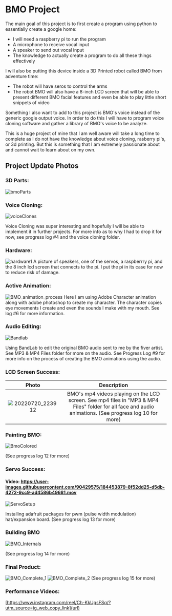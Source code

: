 # BMO Project
The main goal of this project is to first create a program using python to essentially create a google home:
- I will need a raspberry pi to run the program
- A microphone to receive vocal input
- A speaker to send out vocal input
- The knowledge to actually create a program to do all these things effectively

I will also be putting this device inside a 3D Printed robot called BMO from adventure time:
- The robot will have seros to control the arms
- The robot BMO will also have a 8-inch LCD screen that will be able to present different BMO facial features and even be able to play little short snippets of video

Something I also want to add to this project is BMO's voice instead of the generic google output voice. In order to do this I will have to program voice cloning software and gather a library of BMO's voice to be analyze.

This is a huge project of mine that I am well aware will take a long time to complete as I do not have the knowledge about voice cloning, rasberry pi's, or 3d printing.  But this is something that I am extremely passionate about and cannot wait to learn about on my own.

## Project Update Photos ##

### 3D Parts: ###

![bmoParts](https://user-images.githubusercontent.com/90429575/178156009-56a71e19-22a1-451b-bfd6-90b864538390.jpg)

### Voice Cloning: ###

![voiceClones](https://user-images.githubusercontent.com/90429575/178159233-28c44760-1499-4ae7-9382-4c893aa86cca.jpg)

Voice Cloning was super interesting and hopefully I will be able to implement it in further projects.  For more info as to why I had to drop it for now, see progress log #4 and the voice cloning folder.

### Hardware: ###
![hardware1](https://user-images.githubusercontent.com/90429575/178997726-8ee9fed6-fdaf-4b4c-8bc3-2d47864592c9.jpg)
A picture of speakers, one of the servos, a raspberrry pi, and the 8 inch lcd screen that connects to the pi.  I put the pi in its case for now to reduce risk of damage.

### Active Animation: ###
![BMO_animation_process](https://user-images.githubusercontent.com/90429575/179384940-0c90b462-60b4-4351-a3fc-e406c39fa130.png)
Here I am using Adobe Character animation along with adobe photoshop to create my character.  The character copies eye movements I create and even the sounds I make
with my mouth.  See log #6 for more information.

### Audio Editing: ###
![Bandlab](https://user-images.githubusercontent.com/90429575/180095302-20e87bac-f883-43bd-a9dc-43721a5884c9.png)

Using BandLab to edit the original BMO audio sent to me by the fiver artist.  See MP3 & MP4 Files folder for more on the audio.  See Progress Log #9 for more info on the process of creating the BMO animations using the audio.


### LCD Screen Success: ### 
Photo  | Description
| :---: | :---:
![20220720_223912](https://user-images.githubusercontent.com/90429575/180118750-d78b3a3b-c2bc-407e-ae01-88d4ba0cd31e.jpg)  | BMO's mp4 videos playing on the LCD screen. See mp4 files in "MP3 & MP4 Files" folder for all face and audio animations. (See progress log 10 for more)

### Painting BMO: ###
![BmoColored](https://user-images.githubusercontent.com/90429575/182505025-362b0fb7-4f44-42fe-ae6f-9883c1a7a107.jpg)

(See progress log 12 for more)

### Servo Success: ###
#### Video: https://user-images.githubusercontent.com/90429575/184453879-8f52dd25-d5db-4272-9cc9-ad4586b49681.mov ####
![ServoSetup](https://user-images.githubusercontent.com/90429575/184454332-d221a618-b65c-4009-bd2c-7caaa0f38a4a.jpg)

Installing adafruit packages for pwm (pulse width modulation) hat/expansion board.
(See progress log 13 for more)

### Building BMO ###
![BMO_Internals](https://user-images.githubusercontent.com/90429575/187567919-e2fc06ee-8488-4cec-b1cf-bca0ffd3e1b9.jpg)

(See progress log 14 for more)

### Final Product: ###
![BMO_Complete_1](https://user-images.githubusercontent.com/90429575/188217831-50b4a36e-f073-4aac-b6fa-9e184b9dbbeb.jpg)
![BMO_Complete_2](https://user-images.githubusercontent.com/90429575/188217834-76f31374-8197-41a1-9216-ca93c189d04a.jpg)
(See progress log 15 for more)

### Performance Videos: ###
[https://www.instagram.com/reel/Ch-KkUgsFSq/?utm_source=ig_web_copy_link](url)  

